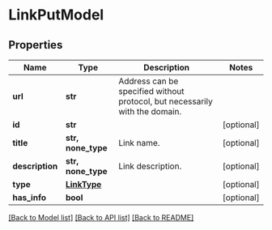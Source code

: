 # LinkPutModel


## Properties
Name | Type | Description | Notes
------------ | ------------- | ------------- | -------------
**url** | **str** | Address can be specified without protocol, but necessarily with the domain. | 
**id** | **str** |  | [optional] 
**title** | **str, none_type** | Link name. | [optional] 
**description** | **str, none_type** | Link description. | [optional] 
**type** | [**LinkType**](LinkType.md) |  | [optional] 
**has_info** | **bool** |  | [optional] 

[[Back to Model list]](../README.md#documentation-for-models) [[Back to API list]](../README.md#documentation-for-api-endpoints) [[Back to README]](../README.md)


